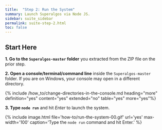 ```yaml
---
title:  "Step 2: Run the System"
summary: Launch Superalgos via Node JS.
sidebar: suite_sidebar
permalink: suite-step-2.html
toc: false
---
```


## Start Here

**1. Go to the ```Superalgos-master``` folder** you extracted from the ZIP file on the prior step.

**2. Open a console/terminal/command line** inside the ```Superalgos-master``` folder. If you are on Windows, your console may open in a different directory.

{% include /how_to/change-directories-in-the-console.md heading="more" definition="yes" content="yes" extended="no" table="yes" more="yes"%}

**3. Type ```node run```** and hit *Enter* to launch the system.

{% include image.html file='how-to/run-the-system-00.gif' url='yes' max-width='100' caption='Type the ```node run``` command and hit Enter.' %}